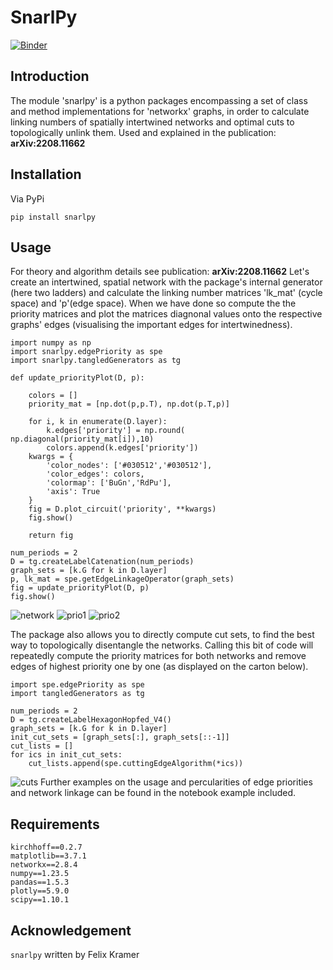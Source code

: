 # SnarlPy 
[![Binder](https://mybinder.org/badge_logo.svg)](https://mybinder.org/v2/gh/felixk1990/SnarlPy/HEAD)
##  Introduction
The module 'snarlpy' is a python packages encompassing a set of class and
method implementations for 'networkx' graphs, in order to calculate linking
numbers of spatially intertwined networks and optimal cuts to
topologically unlink them. Used and explained in the publication: **arXiv:2208.11662**
<br>

##  Installation
Via PyPi
```
pip install snarlpy
```
##  Usage
For theory and algorithm details see publication: **arXiv:2208.11662**
Let's create an intertwined, spatial network with the package's internal
generator (here two ladders) and calculate the linking number matrices 'lk_mat'
(cycle space) and 'p'(edge space). When we have done so compute the the priority
matrices and plot the matrices diagnonal values onto the respective graphs'
edges (visualising the important edges for intertwinedness).
```
import numpy as np
import snarlpy.edgePriority as spe
import snarlpy.tangledGenerators as tg

def update_priorityPlot(D, p):

    colors = []
    priority_mat = [np.dot(p,p.T), np.dot(p.T,p)]

    for i, k in enumerate(D.layer):
        k.edges['priority'] = np.round( np.diagonal(priority_mat[i]),10)
        colors.append(k.edges['priority'])
    kwargs = {
        'color_nodes': ['#030512','#030512'],
        'color_edges': colors,
        'colormap': ['BuGn','RdPu'],
        'axis': True
    }
    fig = D.plot_circuit('priority', **kwargs)
    fig.show()

    return fig

num_periods = 2
D = tg.createLabelCatenation(num_periods)
graph_sets = [k.G for k in D.layer]
p, lk_mat = spe.getEdgeLinkageOperator(graph_sets)
fig = update_priorityPlot(D, p)
fig.show()
```
![network](https://raw.githubusercontent.com/felixk1990/network-linkage//main/gallery/main/dualLadderShift_0.png)
![prio1](https://raw.githubusercontent.com/felixk1990/network-linkage/main/gallery/main/lambdaSQ_10.png)
![prio2](https://raw.githubusercontent.com/felixk1990/network-linkage/main//gallery/main/lambdaSQ_20.png)

The package also allows you to directly compute cut sets, to find the best way
to topologically disentangle the networks. Calling this bit of code will
repeatedly compute the priority matrices for both networks and remove edges of
highest priority one by one (as displayed on the carton below).
```
import spe.edgePriority as spe
import tangledGenerators as tg

num_periods = 2
D = tg.createLabelHexagonHopfed_V4()
graph_sets = [k.G for k in D.layer]
init_cut_sets = [graph_sets[:], graph_sets[::-1]]
cut_lists = []
for ics in init_cut_sets:
    cut_lists.append(spe.cuttingEdgeAlgorithm(*ics))
```
![cuts](https://raw.githubusercontent.com/felixk1990/network-linkage//main/gallery/main/cuttingEdgeAlgorithm.png)
Further examples on the usage and percularities of edge priorities and network linkage can be found in the notebook example included.
##  Requirements
```
kirchhoff==0.2.7
matplotlib==3.7.1
networkx==2.8.4
numpy==1.23.5
pandas==1.5.3
plotly==5.9.0
scipy==1.10.1
```

## Acknowledgement
```snarlpy``` written by Felix Kramer
